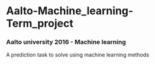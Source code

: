 # Aalto-Machine_learning-Term_project
### Aalto university 2016 - Machine learning
A prediction task to solve using machine learning methods
